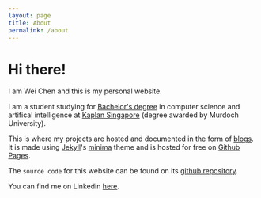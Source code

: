 ```yaml
---
layout: page
title: About
permalink: /about
---
```


# Hi there!

I am Wei Chen and this is my personal website.

I am a student studying for  [Bachelor's degree][degree] in computer science and artifical intelligence at [Kaplan Singapore][kaplan] (degree awarded by Murdoch University).

This is where my projects are hosted and documented in the form of [blogs][blog]. It is made using [Jekyll][jekyll]'s [minima][minima] theme and is hosted for free on [Github Pages][pages].

The `source code` for this website can be found on its [github repository][github repo].

You can find me on Linkedin [here][linkedin].

[blog]: /blogs
[kaplan]: https://www.kaplan.com.sg
[degree]: https://www.kaplan.com.sg/bachelors-degree/bachelor-of-information-technology-in-artificial-intelligence-and-autonomous-systems-and-computer-science-double-major
[jekyll]: https://jekyllrb.com/
[minima]: https://github.com/jekyll/minima
[pages]: https://pages.github.com
[github repo]: https://github.com/de-soot/de-soot.github.io
[linkedin]: https://www.linkedin.com/in/wong-wei-chen
